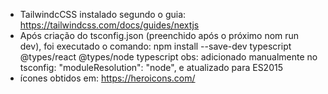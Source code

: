  - TailwindcCSS instalado segundo o guia:
https://tailwindcss.com/docs/guides/nextjs
 - Após criação do tsconfig.json (preenchido após o próximo nom run dev), foi executado o comando: 
npm install --save-dev typescript @types/react @types/node typescript
obs: adicionado manualmente no tsconfig: "moduleResolution": "node", e atualizado para ES2015
 - ícones obtidos em:
 https://heroicons.com/